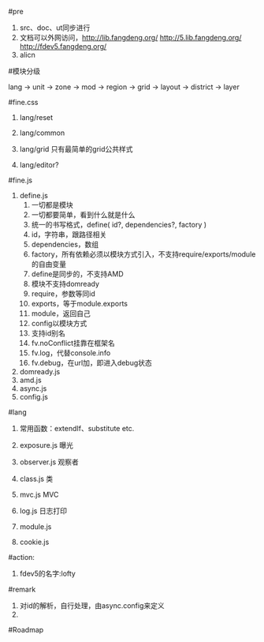 #pre

1. src、doc、ut同步进行
1. 文档可以外网访问，http://lib.fangdeng.org/ http://5.lib.fangdeng.org/ http://fdev5.fangdeng.org/
1. alicn

#模块分级

lang -> unit -> zone -> mod -> region -> grid -> layout -> district -> layer

#fine.css

1. lang/reset
1. lang/common
1. lang/grid 只有最简单的grid公共样式

1. lang/editor?

#fine.js

1. define.js
    1. 一切都是模块
    1. 一切都要简单，看到什么就是什么
    1. 统一的书写格式，define( id?, dependencies?, factory )
    1. id，字符串，跟路径相关
    1. dependencies，数组
    1. factory，所有依赖必须以模块方式引入，不支持require/exports/module的自由变量
    1. define是同步的，不支持AMD
    1. 模块不支持domready
    1. require，参数等同id
    1. exports，等于module.exports
    1. module，返回自己
    1. config以模块方式
    1. 支持id别名
    1. fv.noConflict挂靠在框架名
    1. fv.log，代替console.info
    1. fv.debug，在url加，即进入debug状态
1. domready.js
1. amd.js
1. async.js
1. config.js

#lang

1. 常用函数：extendIf、substitute etc.
1. exposure.js 曝光
1. observer.js 观察者
1. class.js 类
1. mvc.js MVC
1. log.js 日志打印

1. module.js
1. cookie.js


#action:

1. fdev5的名字:lofty


#remark
1. 对id的解析，自行处理，由async.config来定义
1. 




#Roadmap

